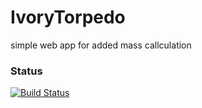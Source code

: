 # IvoryTorpedo
simple web app for added mass callculation


### Status
[![Build Status](https://travis-ci.org/onovosadovskyi/IvoryTorpedo.svg?branch=master)](https://travis-ci.org/onovosadovskyi/IvoryTorpedo)